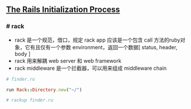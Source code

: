 ## [The Rails Initialization Process](http://railscasts-china.com/episodes/the-rails-initialization-process-by-kenshin54)

### \# rack

* rack 是一个规范，借口，规定 rack app 应该是一个包含 call 方法的ruby对象，它有且仅有一个参数 environment，返回一个数据[ status, header, body ]
* rack 用来解耦 web server 和 web framework
* rack middleware 是一个拦截器，可以用来组成 middleware chain

```ruby
# finder.ru

run Rack::Directory.new("~/")

# rackup finder.ru
```
